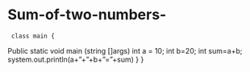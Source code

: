 # Sum-of-two-numbers-

     class main {
Public static void main (string []args)
int a = 10;
int b=20;
int sum=a+b;
system.out.println(a+”+”+b+”=”+sum)
}
}

